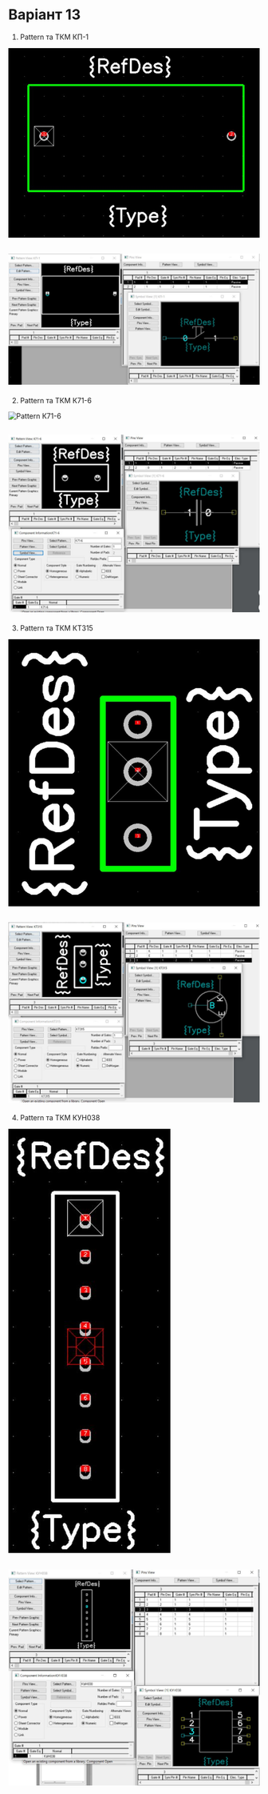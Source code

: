 # Варіант 13

1. Pattern та ТКМ КП-1

![Pattern КП-1](https://github.com/MaksymNM/CSDT/blob/master/Lab_02/img/Pattern%20%D0%9A%D0%9F-1.JPG)

![ТКМ КП-1](https://github.com/MaksymNM/CSDT/blob/master/Lab_02/img/%D0%A2%D0%9A%D0%9C%20%D0%9A%D0%9F-1.JPG)
---

2. Pattern та ТКМ К71-6

![Pattern К71-6](https://github.com/MaksymNM/CSDT/blob/master/Lab_02/img/Pattern%20%D0%9A71-6.JPG)

![ТКМ К71-6](https://github.com/MaksymNM/CSDT/blob/master/Lab_02/img/%D0%A2%D0%9A%D0%9C%20%D0%9A71-6.JPG)
---

3. Pattern та ТКМ КТ315

![Pattern КТ315](https://github.com/MaksymNM/CSDT/blob/master/Lab_02/img/Pattern%20%D0%9A%D0%A2315.JPG)

![ТКМ КТ315](https://github.com/MaksymNM/CSDT/blob/master/Lab_02/img/%D0%A2%D0%9A%D0%9C%20%D0%9A%D0%A2315.JPG)
---

4. Pattern та ТКМ КУН038

![Pattern КУН038](https://github.com/MaksymNM/CSDT/blob/master/Lab_02/img/Pattern%20%D0%9A%D0%A3%D0%9D038.JPG)

![ТКМ КУН038](https://github.com/MaksymNM/CSDT/blob/master/Lab_02/img/%D0%A2%D0%9A%D0%9C%20%D0%9A%D0%A3%D0%9D038.JPG)
---
